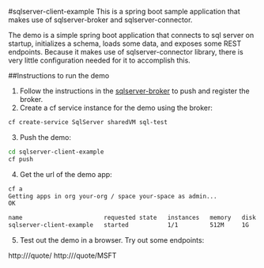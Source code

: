 #sqlserver-client-example
This is a spring boot sample application that makes use of sqlserver-broker and sqlserver-connector.

 The demo is a simple spring boot application that connects to sql server on startup, initializes a schema, loads some data, and exposes some REST endpoints. Because it makes use of sqlserver-connector library, there is very little configuration needed for it to accomplish this.

##Instructions to run the demo
1. Follow the instructions in the [sqlserver-broker](https://github.com/cf-platform-eng/ms-sql-server-broker/tree/master/sqlserver-broker) to push and register the broker.
1. Create a cf service instance for the demo using the broker:
  ```bash  
  cf create-service SqlServer sharedVM sql-test 
  ```  
3. Push the demo:
  ```bash
  cd sqlserver-client-example
  cf push
  ```
4. Get the url of the demo app:
  ```bash
  cf a
  Getting apps in org your-org / space your-space as admin...
  OK
  
  name                       requested state   instances   memory   disk   urls
  sqlserver-client-example   started           1/1         512M     1G     sqlserver-client-example.your.domain
  ```
5. Test out the demo in a browser. Try out some endpoints:

http://<url of the demo>/quote/
http://<url of the demo>/quote/MSFT